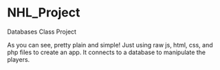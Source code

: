 NHL_Project
===========

Databases Class Project

As you can see, pretty plain and simple!
Just using raw js, html, css, and php files to create an app.
It connects to a database to manipulate the players.
